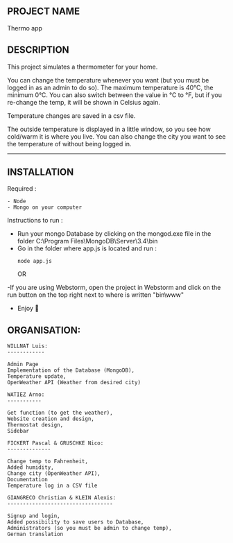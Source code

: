 PROJECT NAME
----------------------
 Thermo app


DESCRIPTION
------------------------

This project simulates a thermometer for your home.

You can change the temperature whenever you want (but you must be logged in as an admin to do so).
The maximum temperature is 40°C, the minimum 0°C.
You can also switch between the value in °C to °F, but if you re-change the temp, it will be shown in Celsius again.

Temperature changes are saved in a csv file.

The outside temperature is displayed in a little window, so you see how cold/warm it is where you live. 
You can also change the city you want to see the temperature of without being logged in.

--------------------------------------------------------------------------------------------------------------------

INSTALLATION
------------

Required :

    - Node 
    - Mongo on your computer


Instructions to run :
- Run your mongo Database by clicking on the mongod.exe file in the folder C:\Program Files\MongoDB\Server\3.4\bin
- Go in the folder where app.js is located and run :
    ```
    node app.js
    ```
  OR
  
 -If you are using Webstorm, open the project in Webstorm and click on the run button on the top right next to where is written              "bin\www"

- Enjoy 🎉



ORGANISATION:
------------

	WILLNAT Luis: 
	------------

	Admin Page
	Implementation of the Database (MongoDB), 
	Temperature update, 
	OpenWeather API (Weather from desired city) 

	WATIEZ Arno:
	-----------
	
	Get function (to get the weather),
	Website creation and design,
	Thermostat design,
	Sidebar
	
	FICKERT Pascal & GRUSCHKE Nico:
	--------------
	
	Change temp to Fahrenheit,
	Added humidity,
	Change city (OpenWeather API),
	Documentation
	Temperature log in a CSV file
	
	GIANGRECO Christian & KLEIN Alexis:
	----------------------------------
	
	Signup and login,
	Added possibility to save users to Database,
	Administrators (so you must be admin to change temp),
	German translation
